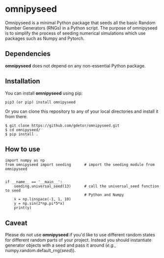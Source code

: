 # omnipyseed
Omnipyseed is a minimal Python package that seeds all the basic Random Number
Generators (RNGs) in a Python script. The purpose of omnipyseed is to simplify
the process of seeding numerical simulations which use packages such as 
Numpy and Pytorch.


## Dependencies

**omnipyseed** does not depend on any non-essential Python package.


## Installation

You can install **omnipyseed** using pip:
```
pip3 (or pip) install omnipyseed
```
Or you can clone this repository to any of your local directories and install
it from there.
```
$ git clone https://github.com/gdetor/omnipyseed.git
$ cd omnipyseed/
$ pip install .
```

## How to use

```
import numpy as np
from omnipyseed import seeding      # import the seeding module from omnipyseed


if __name__ == '__main__':
    seeding.universal_seed(13)      # call the universal_seed function to seed
                                    # Python and Numpy
    x = np.linspace(-1, 1, 10)
    y = np.sin(2*np.pi*5*x)
    print(y)
```

## Caveat

Please do not use **omnipyseed** if you'd like to use different random states
for different random parts of your project. Instead you should instantiate 
generator objects with a seed and pass it around (*e.g.*, 
numpy.random.default_rng(*seed*)). 
